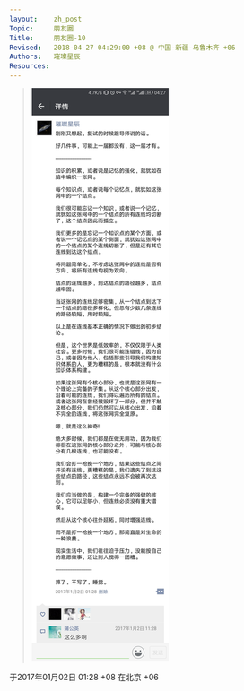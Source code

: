 ```yaml
---
layout:    zh_post
Topic:     朋友圈
Title:     朋友圈-10
Revised:   2018-04-27 04:29:00 +08 @ 中国-新疆-乌鲁木齐 +06
Authors:   璀璨星辰
Resources:
---
```


> ![max-width: 360px;](figures/2017-01-02T01-28-00+08.svg)

于2017年01月02日 01:28 +08 在北京 +06
